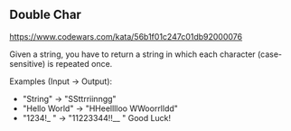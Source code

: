 ## Double Char


https://www.codewars.com/kata/56b1f01c247c01db92000076


Given a string, you have to return a string in which each character (case-sensitive) is repeated once.

Examples (Input -> Output):
* "String"      -> "SSttrriinngg"
* "Hello World" -> "HHeelllloo  WWoorrlldd"
* "1234!_ "     -> "11223344!!__  "
  Good Luck!
